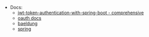 * Docs:
    * [jwt-token-authentication-with-spring-boot - comprehensive](http://www.svlada.com/jwt-token-authentication-with-spring-boot/)
    * [oauth docs](https://auth0.com/blog/securing-spring-boot-with-jwts/)
    * [baeldung](http://www.baeldung.com/spring-security-oauth-jwt)
    * [spring](http://projects.spring.io/spring-security-oauth/docs/oauth2.html)